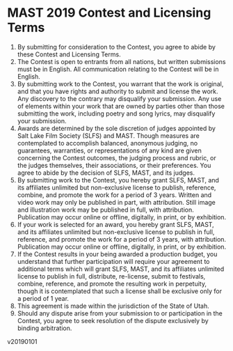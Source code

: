 # MAST 2019 Contest and Licensing Terms

1. By submitting for consideration to the Contest, you agree to abide by these Contest and Licensing Terms.
2. The Contest is open to entrants from all nations, but written submissions must be in English. All communication relating to the Contest will be in English.
3. By submitting work to the Contest, you warrant that the work is original, and that you have rights and authority to submit and license the work. Any discovery to the contrary may disqualify your submission. Any use of elements within your work that are owned by parties other than those submitting the work, including poetry and song lyrics, may disqualify your submission.
4. Awards are determined by the sole discretion of judges appointed by Salt Lake Film Society (SLFS) and MAST. Though measures are contemplated to accomplish balanced, anonymous judging, no guarantees, warranties, or representations of any kind are given concerning the Contest outcomes, the judging process and rubric, or the judges themselves, their associations, or their preferences. You agree to abide by the decision of SLFS, MAST, and its judges.
5. By submitting work to the Contest, you hereby grant SLFS, MAST, and its affiliates unlimited but non-exclusive license to publish, reference, combine, and promote the work for a period of 3 years. Written and video work may only be published in part, with attribution. Still image and illustration work may be published in full, with attribution. Publication may occur online or offline, digitally, in print, or by exhibition.
6. If your work is selected for an award, you hereby grant SLFS, MAST, and its affiliates unlimited but non-exclusive license to publish in full, reference, and promote the work for a period of 3 years, with attribution. Publication may occur online or offline, digitally, in print, or by exhibition.
7. If the Contest results in your being awarded a production budget, you understand that further participation will require your agreement to additional terms which will grant SLFS, MAST, and its affiliates unlimited license to publish in full, distribute, re-license, submit to festivals, combine, reference, and promote the resulting work in perpetuity, though it is contemplated that such a license shall be exclusive only for a period of 1 year.
8. This agreement is made within the jurisdiction of the State of Utah.
9. Should any dispute arise from your submission to or participation in the Contest, you agree to seek resolution of the dispute exclusively by binding arbitration.

v20190101
